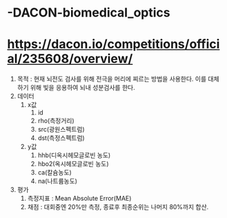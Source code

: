# -DACON-biomedical_optics

# https://dacon.io/competitions/official/235608/overview/

1. 목적 : 현재 뇌전도 검사를 위해 전극을 머리에 찌르는 방법을 사용한다. 이를 대체하기 위해 빛을 응용하여 뇌내 성분검사를 한다.
2. 데이터
    1. x값
        1. id 
        2. rho(측정거리) 
        3. src(광원스펙트럼)
        4. dst(측정스펙트럼)
    2. y값
        1. hhb(디옥시헤모글로빈 농도)
        2. hbo2(옥시헤모글로빈 농도)
        3. ca(칼슘농도)
        4. na(나트륨농도)
3. 평가
    1. 측정지표 : Mean Absolute Error(MAE)
    2. 채점 : 대회중엔 20%만 측정, 종료후 최종순위는 나머지 80%까지 합산. 
